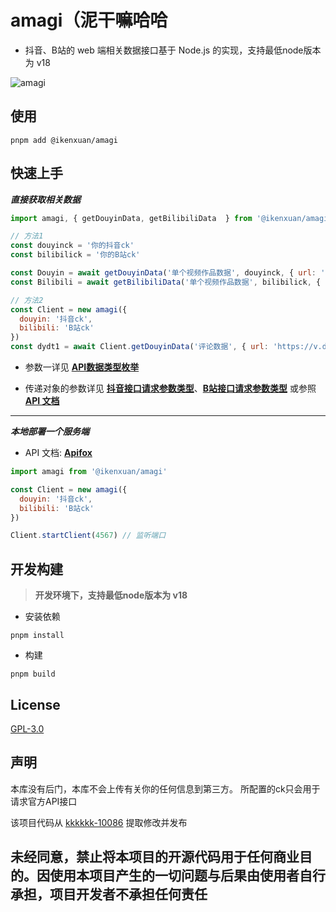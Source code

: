 # amagi（泥干嘛哈哈

* 抖音、B站的 web 端相关数据接口基于 Node.js 的实现，支持最低node版本为 v18

![amagi](https://socialify.git.ci/ikenxuan/amagi/image?font=Source%20Code%20Pro&forks=1&issues=1&language=1&name=1&owner=1&pattern=Floating%20Cogs&pulls=1&stargazers=1&theme=Auto)


## 使用
```
pnpm add @ikenxuan/amagi
```
## 快速上手

**_直接获取相关数据_**
```js
import amagi, { getDouyinData, getBilibiliData  } from '@ikenxuan/amagi'

// 方法1
const douyinck = '你的抖音ck'
const bilibilick = '你的B站ck'

const Douyin = await getDouyinData('单个视频作品数据', douyinck, { url: 'https://v.douyin.com/irHntHL7' })
const Bilibili = await getBilibiliData('单个视频作品数据', bilibilick, { url: 'https://b23.tv/9JvEHhJ' })

// 方法2
const Client = new amagi({
  douyin: '抖音ck',
  bilibili: 'B站ck'
})
const dydt1 = await Client.getDouyinData('评论数据', { url: 'https://v.douyin.com/irHntHL7', number: 25 })

```

* 参数一详见 [**API数据类型枚举**](./src/types/DataType.ts)

* 传递对象的参数详见 [**抖音接口请求参数类型**](./src/types/DouyinAPIParams.ts)、[**B站接口请求参数类型**](./src/types/BilibiliAPIParams.ts) 或参照 [**API 文档**](https://amagi.apifox.cn)

---

**_本地部署一个服务端_**
* API 文档: [**Apifox**](https://amagi.apifox.cn)

```js
import amagi from '@ikenxuan/amagi'

const Client = new amagi({
  douyin: '抖音ck',
  bilibili: 'B站ck'
})

Client.startClient(4567) // 监听端口
```

## 开发构建
> **开发环境下，支持最低node版本为 v18**

* 安装依赖
```
pnpm install
```
* 构建
```
pnpm build
```

## License
[GPL-3.0](https://github.com/ikenxuan/amagi/blob/main/LICENSE)

## 声明
本库没有后门，本库不会上传有关你的任何信息到第三方。
所配置的ck只会用于请求官方API接口

该项目代码从 [kkkkkk-10086](https://github.com/ikenxuan/kkkkkk-10086) 提取修改并发布

<h2>未经同意，禁止将本项目的开源代码用于任何商业目的。因使用本项目产生的一切问题与后果由使用者自行承担，项目开发者不承担任何责任</h2>